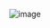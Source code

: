 ![image](https://github.com/aritradey-CS/switch/assets/81703791/7931c15b-971d-4910-980f-1a5f7517dc8d)
